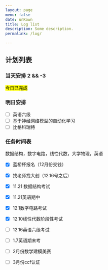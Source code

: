```yaml
---
layout: page
menu: false
date: unKown
title: Log list
description: Some description.
permalink: /log/

---
```


## 计划列表

### 当天安排 2 && -3

<mark>今日已完成</mark>

### 明日安排

- [ ] 英语六级
- [ ] 基于神经网络模型的自动化学习
- [ ] 比格科瑞特

### 任务时间表

数据结构，数字电路，线性代数，大学物理，英语

- [x] 蓝桥杯报名（12月份交钱）

- [x] 找老师找大创（12.16号之后）

- [x] 11.21 数据结构考试

- [x] 11.21英语期中

- [x] 12.1数字电路考试

- [x] 12.10线性代数阶段性考试

- [ ] 12.16英语六级考试

- [ ] 1.7英语期末考

- [ ] 2月份数学建模美赛

- [ ] 3月份ccf认证
